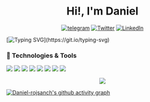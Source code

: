 <h1 align="center">
 Hi!, I'm Daniel
</h1>

<p align="center"><a href="####" target="_blank"><img alt="telegram" src="https://img.shields.io/badge/telegram-%230077B5.svg?&style=for-the-badge&logo=TELEGRAM&logoColor=white" /></a> <a href="########" target="_blank"><img alt="Twitter" src="https://img.shields.io/badge/twitter-%231DA1F2.svg?&style=for-the-badge&logo=twitter&logoColor=white" /></a> <a href="########" target="_blank"><img alt="LinkedIn" src="https://img.shields.io/badge/linkedin-%230077B5.svg?&style=for-the-badge&logo=linkedin&logoColor=white" /></a>
</p>

[![Typing SVG](https://readme-typing-svg.herokuapp.com?font=Lato&size=30&color=000000&background=B5D8FF00&lines=Welcome!!;Math%2C+Programming%2C+Music+....)](https://git.io/typing-svg)


### 🔧 Technologies & Tools

![](https://img.shields.io/badge/OS-Linux-informational?style=flat&logo=linux&logoColor=white&color=orange)
![](https://img.shields.io/badge/Code-R-informational?style=flat&logo=r&logoColor=white&color=orange)
![](https://img.shields.io/badge/Tools-Jupyter-informational?style=flat&logo=jupyter&logoColor=white&color=orange)
![](https://img.shields.io/badge/Code-Julia-informational?style=flat&logo=julia&logoColor=white&color=orange)
![](https://img.shields.io/badge/Tools-MySQL-informational?style=flat&logo=MySql&logoColor=white&color=orange)
![](https://img.shields.io/badge/Tools-LaTeX-informational?style=flat&logo=LaTeX&logoColor=white&color=orange)
![](https://img.shields.io/badge/Code-Python-informational?style=flat&logo=python&logoColor=white&color=orange)
![](https://img.shields.io/badge/Tools-Markdown-informational?style=flat&logo=markdown&logoColor=white&color=orange)


<p align="center">
<a href="https://github.com/daniel-rojsanch/github-readme-stats"><img align="center" src="https://github-readme-stats.vercel.app/api/top-langs/?username=daniel-rojsanch&&hide=javascript,html,css&layout=compact&theme=dracula&hide_border=true" /></a>
</p>


[![Daniel-rojsanch's github activity graph](https://activity-graph.herokuapp.com/graph?username=daniel-rojsanch&theme=redical&radius=4)](https://github.com/ashutosh00710/github-readme-activity-graph)

